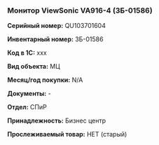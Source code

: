 ### Монитор ViewSonic VA916-4 (ЗБ-01586) </br>

**Серийный номер:** QU103701604 </br>

**Инвентарный номер:** ЗБ-01586 </br>

**Код в 1С:** xxx </br>

**Вид объекта:** МЦ

**Месяц/год покупки:** N/A </br>

**Документы:** - </br>

**Отдел:** СПиР </br>

**Принадлежность:** Бизнес центр </br> 

**Прослеживаемый товар:** НЕТ (старый)
